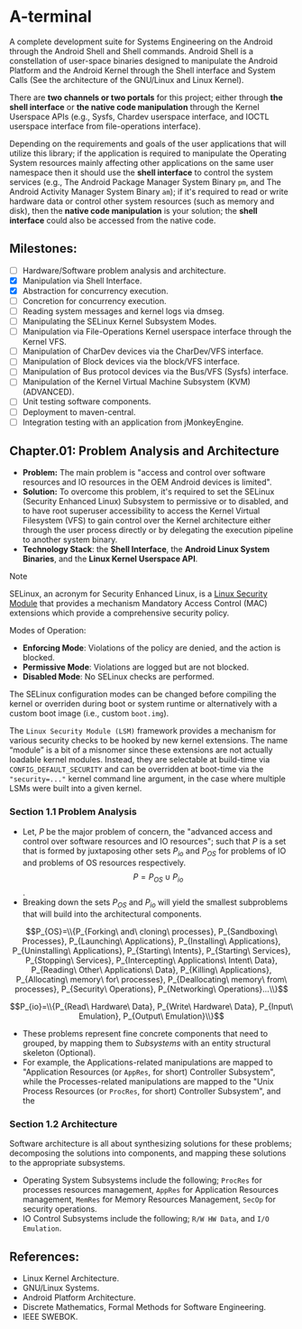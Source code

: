 # A-terminal

A complete development suite for Systems Engineering on the Android through the Android Shell and Shell commands. Android Shell is a constellation of user-space binaries designed to manipulate the Android Platform and the Android Kernel through the Shell interface and System Calls (See the architecture of the GNU/Linux and Linux Kernel).

There are **two channels or two portals** for this project; either through **the shell interface** or **the native code manipulation** through the Kernel Userspace APIs (e.g., Sysfs, Chardev userspace interface, and IOCTL userspace interface from file-operations interface).

Depending on the requirements and goals of the user applications that will utilize this library; if the application is required to manipulate the Operating System resources mainly affecting other applications on the same user namespace then it should use the **shell interface** to control the system services (e.g., The Android Package Manager System Binary `pm`, and The Android Activity Manager System Binary `am`); if it's required to read or write hardware data or control other system resources (such as memory and disk), then the **native code manipulation** is your solution; the **shell interface** could also be accessed from the native code.

## Milestones:
- [ ] Hardware/Software problem analysis and architecture.
- [x] Manipulation via Shell Interface.
- [x] Abstraction for concurrency execution.
- [ ] Concretion for concurrency execution.
- [ ] Reading system messages and kernel logs via dmseg.
- [ ] Manipulating the SELinux Kernel Subsystem Modes.
- [ ] Manipulation via File-Operations Kernel userspace interface through the Kernel VFS.
- [ ] Manipulation of CharDev devices via the CharDev/VFS interface.
- [ ] Manipulation of Block devices via the block/VFS interface.
- [ ] Manipulation of Bus protocol devices via the Bus/VFS (Sysfs) interface.
- [ ] Manipulation of the Kernel Virtual Machine Subsystem (KVM) (ADVANCED).
- [ ] Unit testing software components.
- [ ] Deployment to maven-central.
- [ ] Integration testing with an application from jMonkeyEngine.

## Chapter.01: Problem Analysis and Architecture
- **Problem:** The main problem is "access and control over software resources and IO resources in the OEM Android devices is limited". 
- **Solution:** To overcome this problem, it's required to set the SELinux (Security Enhanced Linux) Subsystem to permissive or to disabled, and to have root superuser accessibility to access the Kernel Virtual Filesystem (VFS) to gain control over the Kernel architecture either through the user process directly or by delegating the execution pipeline to another system binary.
- **Technology Stack**: the **Shell Interface**, the **Android Linux System Binaries**, and the **Linux Kernel Userspace API**.

> [!NOTE]
> SELinux, an acronym for Security Enhanced Linux, is a [Linux Security Module](https://www.kernel.org/doc/html/v4.15/admin-guide/LSM/index.html) that provides  a mechanism Mandatory Access Control (MAC) extensions which provide a comprehensive security policy.
>
> Modes of Operation:
> * **Enforcing Mode**: Violations of the policy are denied, and the action is blocked.
> * **Permissive Mode**: Violations are logged but are not blocked.
> * **Disabled Mode**: No SELinux checks are performed.
>
> The SELinux configuration modes can be changed before compiling the kernel or overriden during boot or system runtime or alternatively with a custom boot image (i.e., custom `boot.img`).
> 
> The `Linux Security Module (LSM)` framework provides a mechanism for various security checks to be hooked by new kernel extensions. The name “module” is a bit of a misnomer since these extensions are not actually loadable kernel modules. Instead, they are selectable at build-time via `CONFIG_DEFAULT_SECURITY` and can be overridden at boot-time via the `"security=..."` kernel command line argument, in the case where multiple LSMs were built into a given kernel.

### Section 1.1 Problem Analysis
* Let, $P$ be the major problem of concern, the "advanced access and control over software resources and IO resources"; such that $P$ is a set that is formed by juxtaposing other sets $P_{io}$ and $P_{OS}$ for problems of IO and problems of OS resources respectively.
$$P = P_{OS} \cup P_{io}$$.
* Breaking down the sets $P_{OS}$ and $P_{io}$ will yield the smallest subproblems that will build into the architectural components.

$$P_{OS}=\\{P_{Forking\ and\ cloning\ processes}, P_{Sandboxing\ Processes}, P_{Launching\ Applications}, P_{Installing\ Applications}, P_{Uninstalling\ Applications}, P_{Starting\ Intents}, P_{Starting\ Services}, P_{Stopping\ Services}, P_{Intercepting\ Applications\ Intent\ Data}, P_{Reading\ Other\ Applications\ Data}, P_{Killing\ Applications}, P_{Allocating\ memory\ for\ processes}, P_{Deallocating\ memory\ from\ processes}, P_{Security\ Operations}, P_{Networking\ Operations}...\\}$$

$$P_{io}=\\{P_{Read\ Hardware\ Data}, P_{Write\ Hardware\ Data}, P_{Input\ Emulation}, P_{Output\ Emulation}\\}$$

* These problems represent fine concrete components that need to grouped, by mapping them to _Subsystems_ with an entity structural skeleton (Optional).
* For example, the Applications-related manipulations are mapped to "Application Resources (or `AppRes`, for short) Controller Subsystem", while the Processes-related manipulations are mapped to the "Unix Process Resources (or `ProcRes`, for short) Controller Subsystem", and the 

### Section 1.2 Architecture 
Software architecture is all about synthesizing solutions for these problems; decomposing the solutions into components, and mapping these solutions to the appropriate subsystems.

* Operating System Subsystems include the following; `ProcRes` for processes resources management, `AppRes` for Application Resources management, `MemRes` for Memory Resources Management, `SecOp` for security operations.
* IO Control Subsystems include the following; `R/W HW Data`, and `I/O Emulation`.

## References:
* Linux Kernel Architecture.
* GNU/Linux Systems.
* Android Platform Architecture.
* Discrete Mathematics, Formal Methods for Software Engineering.
* IEEE SWEBOK.
